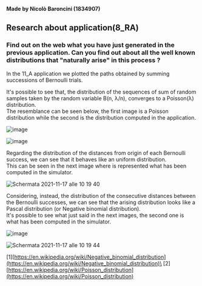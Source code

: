 **Made by Nicolò Baroncini (1834907)**

## Research about application(8_RA)
### Find out on the web what you have just generated in the previous application. Can you find out about all the well known distributions that "naturally arise" in this process ?

In the 11_A application we plotted the paths obtained by summing successions of Bernoulli trials.

It's possible to see that, the distribution of the sequences of sum of random samples taken by the random variable B(n, λ/n), converges to a Poisson(λ) distribution.\
The resemblance can be seen below, the first image is a Poisson distribution while the second is the distribution computed in the application.

![image](https://user-images.githubusercontent.com/78324346/142171641-872f9396-5c42-4008-a826-9dbc500926c3.png)

![image](https://user-images.githubusercontent.com/78324346/142174405-4d0444b6-1255-4a1c-b63d-9f97dfb064b9.png)

Regarding the distribution of the distances from origin of each Bernoulli success, we can see that it behaves like an uniform distribution.\
This can be seen in the next image where is represented what has been computed in the simulator.

![Schermata 2021-11-17 alle 10 19 40](https://user-images.githubusercontent.com/78324346/142173153-5e436cc5-8f1d-454f-9c6b-9cc14622cae8.png)

Considering, instead, the distribution of the consecutive distances between the Bernoulli successes, we can see that the arising distribution looks like a Pascal distribution (or Negative binomial distribution).\
It's possible to see what just said in the next images, the second one is what has been computed in the simulator.

![image](https://user-images.githubusercontent.com/78324346/142171579-1d1841dd-bfab-43da-8e90-57b06fa39075.png)

![Schermata 2021-11-17 alle 10 19 44](https://user-images.githubusercontent.com/78324346/142172591-82952eb7-53b9-417a-b886-7afff6688972.png)

[1][https://en.wikipedia.org/wiki/Negative_binomial_distribution](https://en.wikipedia.org/wiki/Negative_binomial_distribution)\
[2][https://en.wikipedia.org/wiki/Poisson_distribution](https://en.wikipedia.org/wiki/Poisson_distribution)
